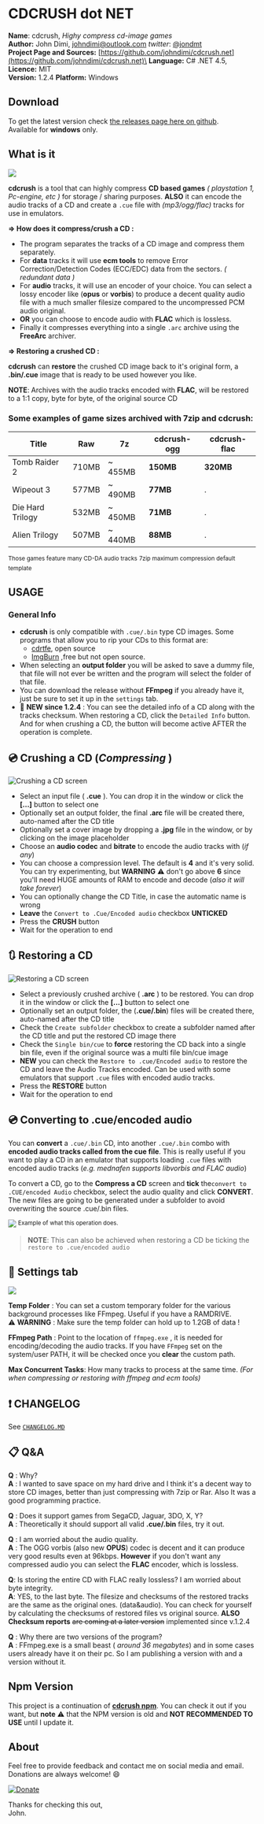 
# CDCRUSH dot NET

**Name**: cdcrush, *Highy compress cd-image games*\
**Author:** John Dimi, <johndimi@outlook.com> *twitter*: [@jondmt](https://twitter.com/jondmt)\
**Project Page and Sources:** [https://github.com/johndimi/cdcrush.net](https://github.com/johndimi/cdcrush.net)\
**Language:** C# .NET 4.5, **Licence:** MIT\
**Version:** 1.2.4 **Platform:** Windows

## Download

To get the latest version check [the releases page here on github](https://github.com/johndimi/cdcrush.net/releases). \
Available for **windows** only.


## What is it

![](https://i.imgur.com/wGMpNAP.png)

**cdcrush** is a tool that can highly compress **CD based games** *( playstation 1, Pc-engine, etc )* for storage / sharing purposes. **ALSO** it can encode the audio tracks of a CD and create a `.cue` file with *(mp3/ogg/flac)* tracks for use in emulators.

**⇒ How does it compress/crush a CD :** 

- The program separates the tracks of a CD image and compress them separately.
- For **data** tracks it will use **ecm tools** to remove Error Correction/Detection Codes (ECC/EDC) data from the sectors. *( redundant data )*
- For **audio** tracks, it will use an encoder of your choice. You can select a lossy encoder like (**opus** or **vorbis**) to produce a decent quality audio file with a much smaller filesize compared to the uncompressed PCM audio original.
- **OR** you can choose to encode audio with **FLAC**  which is lossless.
- Finally it compresses everything into a single `.arc` archive using the **FreeArc** archiver.
 
 **⇒ Restoring a crushed CD :**
 
**cdcrush**  can  **restore** the crushed CD image back to it's original form, a **.bin/.cue** image that is ready to be used however you like.  

**NOTE**: Archives with the audio tracks encoded with **FLAC**, will be restored to a 1:1 copy, byte for byte, of the original source CD
 
### Some examples of game sizes archived with 7zip and cdcrush:

| Title             |  Raw    | 7z      | cdcrush-ogg|  cdcrush-flac |
| ----------------- | ------- | ------  | -----------  | -------|
| Tomb Raider 2     |  710MB  |  ~ 455MB  | **150MB**  | **320MB** |
| Wipeout 3         |  577MB  |  ~ 490MB  | **77MB**   | .|
| Die Hard Trilogy  |  532MB  |  ~ 450MB  | **71MB**   | .|
| Alien Trilogy     |  507MB  |  ~ 440MB  | **88MB**   | .|

<sup>Those games feature many CD-DA audio tracks</sup>
<sup>7zip maximum compression default template</sup>

## USAGE


### General Info

- **cdcrush** is only compatible with `.cue/.bin` type CD images. Some programs that allow you to rip your CDs to this format are:
	- [cdrtfe](https://cdrtfe.sourceforge.io/cdrtfe/index_en.html), open source
	- [ImgBurn](http://imgburn.com) ,free but not open source.
- When selecting an **output folder** you will be asked to save a dummy file, that file will not ever be written and the program will select the folder of that file.
- You can download the release without **FFmpeg** if you already have it, just be sure to set it up in the `settings` tab.
- :star2: **NEW since 1.2.4** : You can see the detailed info of a CD along with the tracks checksum. When restoring a CD, click the `Detailed Info` button. And for when crushing a CD, the button will become active AFTER the operation is complete.


## :cd: Crushing a CD (*Compressing* )

![Crushing a CD screen](https://i.imgur.com/FIKj4eG.png)
- Select an input file ( **.cue** ). You can drop it in the window or click the **[...]** button to select one
- Optionally set an output folder, the final **.arc** file will be created there, auto-named after the CD title
- Optionally set a cover image by dropping a **.jpg** file in the window, or by clicking on the image placeholder
- Choose an **audio codec** and **bitrate** to encode the audio tracks with (*if any*)
- You can choose a compression level. The default is **4** and it's very solid. You can try experimenting, but **WARNING** :warning: don't go above **6** since you'll need HUGE amounts of RAM to encode and decode (*also it will take forever*)
- You can optionally change the CD Title, in case the automatic name is wrong
- **Leave** the `Convert to .Cue/Encoded audio` checkbox **UNTICKED**
- Press the **CRUSH** button
- Wait for the operation to end

## :arrows_clockwise: Restoring a CD

![Restoring a CD screen](https://i.imgur.com/tmQncxk.png)

- Select a previously crushed archive ( **.arc** ) to be restored. You can drop it in the window or click the **[...]** button to select one
- Optionally set an output folder, the (**.cue/.bin**) files will be created there, auto-named after the CD title
- Check the `Create subfolder` checkbox to create a subfolder named after the CD title and put the restored CD image there
- Check the `Single bin/cue` to **force** restoring the CD back into a single bin file, even if the original source was a multi file bin/cue image
- **NEW** you can check the `Restore to .cue/Encoded audio` to restore the CD and leave the Audio Tracks encoded. Can be used with some emulators that support `.cue` files with encoded audio tracks.
- Press the **RESTORE** button
- Wait for the operation to end

## :cd: Converting to .cue/encoded audio

You can **convert** a `.cue/.bin` CD, into another `.cue/.bin` combo with **encoded audio tracks called from the cue file**. This is really useful if you want to play a CD in an emulator that supports loading `.cue` files with encoded audio tracks (*e.g. mednafen supports libvorbis and FLAC audio*)

To convert a CD, go to the **Compress a CD** screen and **tick** the`convert to .CUE/encoded Audio` checkbox, select the audio quality and click **CONVERT**. The new files are going to be generated under a subfolder to avoid overwriting the source .cue/.bin files.

![](https://i.imgur.com/sP8VdMU.png)
<sup>Example of what this operation does.</sup>

> **NOTE**: This can also be achieved  when restoring a CD be ticking the `restore to .cue/encoded audio`

## :wrench: Settings tab

![](https://i.imgur.com/mtlI5DR.png)

**Temp Folder** :
 You can set a custom temporary folder for the various background processes like FFmpeg. Useful if you have a RAMDRIVE. \
 :warning: **WARNING** : Make sure the temp folder can hold up to 1.2GB of data !

**FFmpeg Path** :
Point to the location of `ffmpeg.exe` , it is needed for encoding/decoding the audio tracks. If you have `FFmpeg` set on the system/user PATH, it will be checked once you **clear** the custom path.

**Max Concurrent Tasks**:
How many tracks to process at the same time. *(For when compressing or restoring with ffmpeg and ecm tools)*


## :exclamation: CHANGELOG
See [`CHANGELOG.MD`](CHANGELOG.MD)

## :clipboard: Q&A

**Q** : Why?\
**A** : I wanted to save space on my hard drive and I think it's a decent way to store CD images, better than just compressing with 7zip or Rar. Also It was a good programming practice.

**Q** : Does it support games from SegaCD, Jaguar, 3DO, X, Y?\
**A** : Theoretically it should support all valid **.cue/.bin** files, try it out.

**Q** : I am worried about the audio quality.\
**A** : The OGG vorbis (also new **OPUS**) codec is decent and it can produce very good results even at 96kbps. **However** if you don't want any compressed audio you can select the **FLAC** encoder, which is lossless.

**Q**: Is storing the entire CD with FLAC really lossless? I am worried about byte integrity.\
**A**: YES, to the last byte. The filesize and checksums of the restored tracks are the same as the original ones. (data&audio). You can check for yourself by calculating the checksums of restored files vs original source. **ALSO Checksum reports** ~~are coming at a later version~~ implemented since v.1.2.4

**Q** : Why there are two versions of the program?\
**A** : FFmpeg.exe is a small beast ( *around 36 megabytes*) and in some cases users already have it on their pc. So I am publishing a version with and a version without it.


## Npm Version

This project is a continuation of [**cdcrush npm**](https://www.npmjs.com/package/cdcrush).  You can check it out if you want, but **note** :warning: that the NPM version is old and **NOT RECOMMENDED TO USE** until I update it.

## About

Feel free to provide feedback and contact me on social media and email. Donations are always welcome! :smile:

[![Donate](https://www.paypalobjects.com/en_US/i/btn/btn_donate_LG.gif)](https://www.paypal.me/johndimi)

Thanks for checking this out,\
John.
